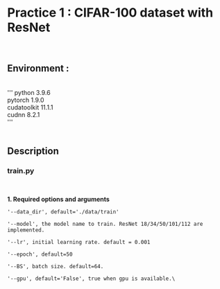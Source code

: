# Practice 1 : CIFAR-100 dataset with ResNet
<br/>

## Environment : 
<br/>
'''
python                    3.9.6 <br />
pytorch                   1.9.0 <br />
cudatoolkit               11.1.1 <br />
cudnn                     8.2.1 <br />
'''
<br/>
<br/>

## Description

### train.py
<br/>

**1. Required options and arguments**<br/> <code>
  '--data_dir', default='./data/train'\
  '--model', the model name to train. ResNet 18/34/50/101/112 are implemented.\
  '--lr', initial learning rate. default = 0.001\
  '--epoch', default=50\
  '--BS', batch size. default=64.\
  '--gpu',  default='False', true when gpu is available.\ </code>
  
